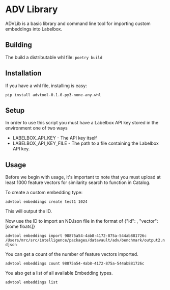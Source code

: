 # ADV Library

ADVLib is a basic library and command line tool for importing custom embeddings into Labelbox.

## Building

The build a distributable whl file:
```poetry build```


## Installation

If you have a whl file, installing is easy:

```pip install advtool-0.1.0-py3-none-any.whl```

## Setup

In order to use this script you must have a Labelbox API key stored in the environment 
one of two ways

   * LABELBOX_API_KEY - The API key itself
   * LABELBOX_API_KEY_FILE - The path to a file containing the Labelbox API key.

## Usage

Before we begin with usage, it's important to note that you must upload at least 1000
feature vectors for similarity search to function in Catalog.

To create a custom embedding type:

```advtool embeddings create test1 1024```

This will output the ID.

Now use the ID to import an NDJson file in the format of
{"id": <drid>, "vector": [some floats]}

```advtool embeddings import 98875a54-4ab8-4172-875a-544ab881726c  /Users/mrc/src/intelligence/packages/datavault/adv/benchmark/output2.ndjson```

You can get a count of the number of feature vectors imported.

```advtool embeddings count 98875a54-4ab8-4172-875a-544ab881726c```

You also get a list of all available Embedding types.

```advtool embeddings list```



